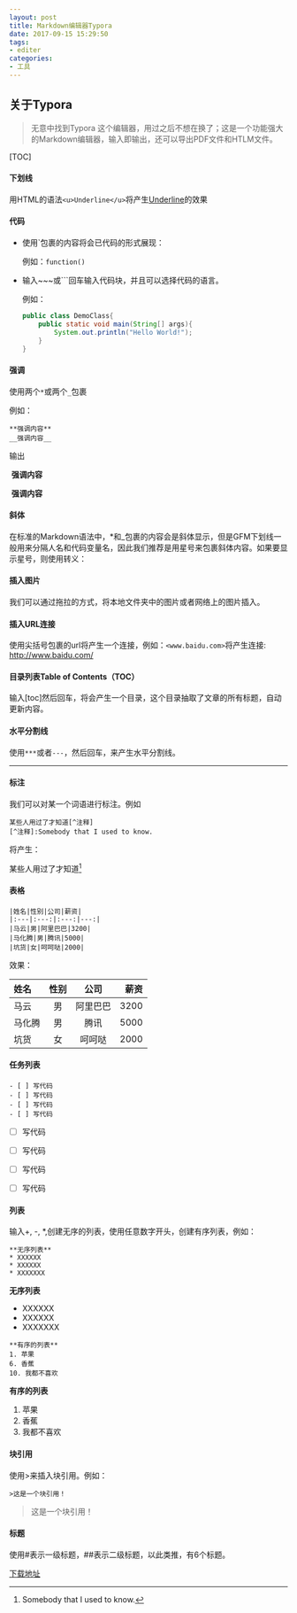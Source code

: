 ```yaml
---
layout: post
title: Markdown编辑器Typora
date: 2017-09-15 15:29:50
tags: 
- editer
categories: 
- 工具
---
```


##  关于Typora

> 无意中找到Typora 这个编辑器，用过之后不想在换了；这是一个功能强大的Markdown编辑器，输入即输出，还可以导出PDF文件和HTLM文件。

[TOC]



#### 下划线

用HTML的语法`<u>Underline</u>`将产生<u>Underline</u>的效果

<!-- more -->

#### 代码

* 使用`包裹的内容将会已代码的形式展现：

  例如：`function()`

* 输入~~~或```回车输入代码块，并且可以选择代码的语言。

  例如：

  ~~~java
  public class DemoClass{
      public static void main(String[] args){
          System.out.println("Hello World!");
      }
  }
  ~~~

#### 强调

使用两个`*`或两个`_`包裹

例如：

~~~basic
**强调内容**
__强调内容__
~~~

 输出

​                  **强调内容**

​                  __强调内容__

#### 斜体

在标准的Markdown语法中，*和_包裹的内容会是斜体显示，但是GFM下划线一般用来分隔人名和代码变量名，因此我们推荐是用星号来包裹斜体内容。如果要显示星号，则使用转义：

#### 插入图片

我们可以通过拖拉的方式，将本地文件夹中的图片或者网络上的图片插入。

#### 插入URL连接

使用尖括号包裹的url将产生一个连接，例如：`<www.baidu.com>`将产生连接: <http://www.baidu.com/>

#### 目录列表Table of Contents（TOC）

输入[toc]然后回车，将会产生一个目录，这个目录抽取了文章的所有标题，自动更新内容。

#### 水平分割线

使用`***`或者`---`，然后回车，来产生水平分割线。

***

#### 标注

我们可以对某一个词语进行标注。例如

```basic
某些人用过了才知道[^注释]
[^注释]:Somebody that I used to know.
```

将产生：

某些人用过了才知道[^注释]

[^注释]: Somebody that I used to know.

 #### 表格

~~~
|姓名|性别|公司|薪资|
|:---|:---:|:---:|---:|
|马云|男|阿里巴巴|3200|
|马化腾|男|腾讯|5000|
|坑货|女|呵呵哒|2000|
~~~

效果：

| 姓名   |  性别  |  公司  |   薪资 |
| :--- | :--: | :--: | ---: |
| 马云   |  男   | 阿里巴巴 | 3200 |
| 马化腾  |  男   |  腾讯  | 5000 |
| 坑货   |  女   | 呵呵哒  | 2000 |

#### 任务列表

~~~basic
- [ ] 写代码
- [ ] 写代码
- [ ] 写代码
- [ ] 写代码
~~~

- [ ] 写代码


- [ ] 写代码


- [ ] 写代码


- [ ] 写代码

#### 列表

输入+, -, *,创建无序的列表，使用任意数字开头，创建有序列表，例如：

~~~
**无序列表**
* XXXXXX
* XXXXXX
* XXXXXXX
~~~

**无序列表**

* XXXXXX
* XXXXXX
* XXXXXXX

~~~basic
**有序的列表**
1. 苹果
6. 香蕉
10. 我都不喜欢
~~~

**有序的列表**

1. 苹果
2. 香蕉
3. 我都不喜欢

#### 块引用

使用>来插入块引用。例如：

~~~~basic
>这是一个块引用！
~~~~

> 这是一个块引用！

#### 标题

使用#表示一级标题，##表示二级标题，以此类推，有6个标题。



[下载地址](https://www.typora.io/)





